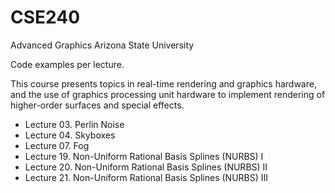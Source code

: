 # CSE240
Advanced Graphics
Arizona State University

Code examples per lecture.

This course presents topics in real-time rendering and graphics hardware, and the use of graphics processing unit hardware to implement rendering of higher-order surfaces and special effects.

<ul>
  <li>Lecture 03. Perlin Noise</li>
  <li>Lecture 04. Skyboxes</li>
  <li>Lecture 07. Fog</li>
  <li>Lecture 19. Non-Uniform Rational Basis Splines (NURBS) I</li>
  <li>Lecture 20. Non-Uniform Rational Basis Splines (NURBS) II</li>
  <li>Lecture 21. Non-Uniform Rational Basis Splines (NURBS) III</li>
</ul>
